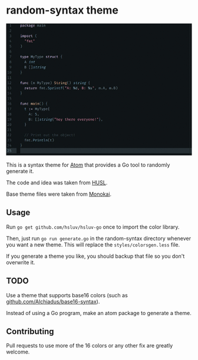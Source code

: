 # random-syntax theme

![random-syntax in action](https://raw.githubusercontent.com/kdar/random-syntax/master/examples/jt64H9QFt3.gif)

This is a syntax theme for [Atom](http://atom.io) that provides a Go tool to randomly generate it.

The code and idea was taken from [HUSL](http://www.husl-colors.org/syntax/).

Base theme files were taken from [Monokai](https://github.com/kevinsawicki/monokai).

## Usage

Run `go get github.com/hsluv/hsluv-go` once to import the color library. 

Then, just run `go run generate.go` in the random-syntax directory whenever you want a new theme. 
This will replace the `styles/colorsgen.less` file. 

If you generate a theme you like, you should backup that file so you don't overwrite it.

## TODO

Use a theme that supports base16 colors (such as [github.com/Alchiadus/base16-syntax](github.com/Alchiadus/base16-syntax)).

Instead of using a Go program, make an atom package to generate a theme.

## Contributing

Pull requests to use more of the 16 colors or any other fix are greatly welcome.
